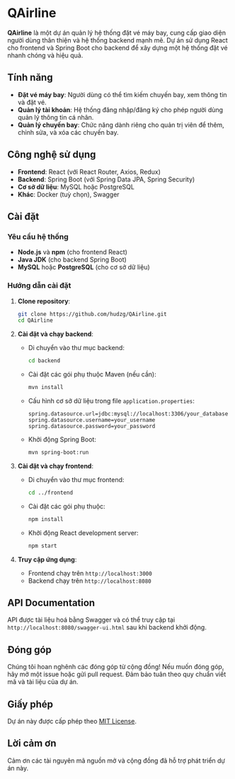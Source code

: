 # QAirline

**QAirline** là một dự án quản lý hệ thống đặt vé máy bay, cung cấp giao diện người dùng thân thiện và hệ thống backend mạnh mẽ. Dự án sử dụng React cho frontend và Spring Boot cho backend để xây dựng một hệ thống đặt vé nhanh chóng và hiệu quả.

## Tính năng

- **Đặt vé máy bay**: Người dùng có thể tìm kiếm chuyến bay, xem thông tin và đặt vé.
- **Quản lý tài khoản**: Hệ thống đăng nhập/đăng ký cho phép người dùng quản lý thông tin cá nhân.
- **Quản lý chuyến bay**: Chức năng dành riêng cho quản trị viên để thêm, chỉnh sửa, và xóa các chuyến bay.

## Công nghệ sử dụng

- **Frontend**: React (với React Router, Axios, Redux)
- **Backend**: Spring Boot (với Spring Data JPA, Spring Security)
- **Cơ sở dữ liệu**: MySQL hoặc PostgreSQL
- **Khác**: Docker (tuỳ chọn), Swagger

## Cài đặt

### Yêu cầu hệ thống

- **Node.js** và **npm** (cho frontend React)
- **Java JDK** (cho backend Spring Boot)
- **MySQL** hoặc **PostgreSQL** (cho cơ sở dữ liệu)

### Hướng dẫn cài đặt

1. **Clone repository**:
   ```bash
   git clone https://github.com/hudzg/QAirline.git
   cd QAirline
   ```

2. **Cài đặt và chạy backend**:
   - Di chuyển vào thư mục backend:
     ```bash
     cd backend
     ```
   - Cài đặt các gói phụ thuộc Maven (nếu cần):
     ```bash
     mvn install
     ```
   - Cấu hình cơ sở dữ liệu trong file `application.properties`:
     ```properties
     spring.datasource.url=jdbc:mysql://localhost:3306/your_database
     spring.datasource.username=your_username
     spring.datasource.password=your_password
     ```
   - Khởi động Spring Boot:
     ```bash
     mvn spring-boot:run
     ```

3. **Cài đặt và chạy frontend**:
   - Di chuyển vào thư mục frontend:
     ```bash
     cd ../frontend
     ```
   - Cài đặt các gói phụ thuộc:
     ```bash
     npm install
     ```
   - Khởi động React development server:
     ```bash
     npm start
     ```

4. **Truy cập ứng dụng**:
   - Frontend chạy trên `http://localhost:3000`
   - Backend chạy trên `http://localhost:8080`

## API Documentation

API được tài liệu hoá bằng Swagger và có thể truy cập tại `http://localhost:8080/swagger-ui.html` sau khi backend khởi động.

## Đóng góp

Chúng tôi hoan nghênh các đóng góp từ cộng đồng! Nếu muốn đóng góp, hãy mở một issue hoặc gửi pull request. Đảm bảo tuân theo quy chuẩn viết mã và tài liệu của dự án.

## Giấy phép

Dự án này được cấp phép theo [MIT License](LICENSE).

## Lời cảm ơn

Cảm ơn các tài nguyên mã nguồn mở và cộng đồng đã hỗ trợ phát triển dự án này.
